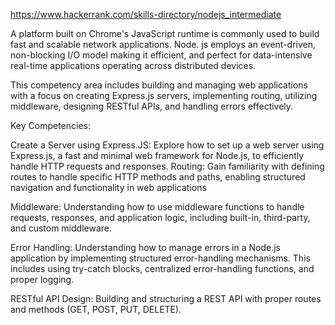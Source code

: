 https://www.hackerrank.com/skills-directory/nodejs_intermediate

A platform built on Chrome's JavaScript runtime is commonly used to build fast and scalable network applications. Node. js employs an event-driven, non-blocking I/O model making it efficient, and perfect for data-intensive real-time applications operating across distributed devices.

This competency area includes building and managing web applications with a focus on creating Express.js servers, implementing routing, utilizing middleware, designing RESTful APIs, and handling errors effectively.

Key Competencies:

Create a Server using Express.JS: Explore how to set up a web server using Express.js, a fast and minimal web framework for Node.js, to efficiently handle HTTP requests and responses.
Routing: Gain familiarity with defining routes to handle specific HTTP methods and paths, enabling structured navigation and functionality in web applications

Middleware: Understanding how to use middleware functions to handle requests, responses, and application logic, including built-in, third-party, and custom middleware.

Error Handling: Understanding how to manage errors in a Node.js application by implementing structured error-handling mechanisms. This includes using try-catch blocks, centralized error-handling functions, and proper logging. 

RESTful API Design: Building and structuring a REST API with proper routes and methods (GET, POST, PUT, DELETE).
